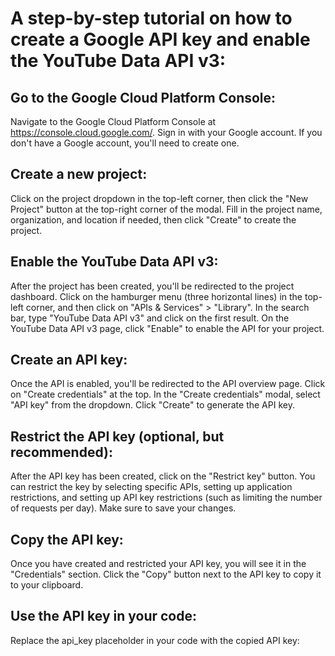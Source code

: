 # A step-by-step tutorial on how to create a Google API key and enable the YouTube Data API v3:

## Go to the Google Cloud Platform Console:
Navigate to the Google Cloud Platform Console at https://console.cloud.google.com/. Sign in with your Google account. If you don't have a Google account, you'll need to create one.

## Create a new project:
Click on the project dropdown in the top-left corner, then click the "New Project" button at the top-right corner of the modal. Fill in the project name, organization, and location if needed, then click "Create" to create the project.

## Enable the YouTube Data API v3:
After the project has been created, you'll be redirected to the project dashboard. Click on the hamburger menu (three horizontal lines) in the top-left corner, and then click on "APIs & Services" > "Library". In the search bar, type "YouTube Data API v3" and click on the first result. On the YouTube Data API v3 page, click "Enable" to enable the API for your project.

## Create an API key:
Once the API is enabled, you'll be redirected to the API overview page. Click on "Create credentials" at the top. In the "Create credentials" modal, select "API key" from the dropdown. Click "Create" to generate the API key.

## Restrict the API key (optional, but recommended):
After the API key has been created, click on the "Restrict key" button. You can restrict the key by selecting specific APIs, setting up application restrictions, and setting up API key restrictions (such as limiting the number of requests per day). Make sure to save your changes.

## Copy the API key:
Once you have created and restricted your API key, you will see it in the "Credentials" section. Click the "Copy" button next to the API key to copy it to your clipboard.

## Use the API key in your code:
Replace the api_key placeholder in your code with the copied API key:
